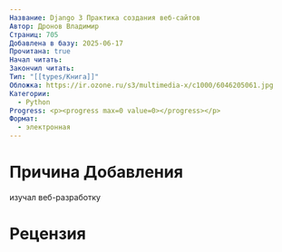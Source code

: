 ```yaml
---
Название: Django 3 Практика создания веб-сайтов
Автор: Дронов Владимир
Страниц: 705
Добавлена в базу: 2025-06-17
Прочитана: true
Начал читать: 
Закончил читать: 
Тип: "[[types/Книга]]"
Обложка: https://ir.ozone.ru/s3/multimedia-x/c1000/6046205061.jpg
Категории:
  - Python
Progress: <p><progress max=0 value=0></progress></p>
Формат:
  - электронная
---
```

# Причина Добавления

изучал веб-разработку
# Рецензия
